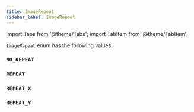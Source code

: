 ```yaml
---
title: ImageRepeat
sidebar_label: ImageRepeat
---
```

import Tabs from '@theme/Tabs';
import TabItem from '@theme/TabItem';

`ImageRepeat` enum has the following values:

### `NO_REPEAT`
### `REPEAT`
### `REPEAT_X`
### `REPEAT_Y`